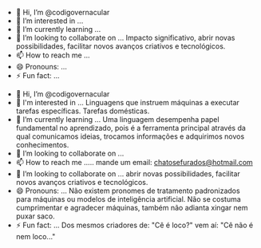 - 👋 Hi, I’m @codigovernacular
- 👀 I’m interested in ...
- 🌱 I’m currently learning ...
- 💞️ I’m looking to collaborate on ... Impacto significativo, abrir novas possibilidades, facilitar novos avanços criativos e tecnológicos.
- 📫 How to reach me ...
- 😄 Pronouns: ...
- ⚡ Fun fact: ...

<!---
codigovernacular/codigovernacular is a ✨ special ✨ repository because its `README.md` (this file) appears on your GitHub profile.
You can click the Preview link to take a look at your changes.
--->

- 👋 Hi, I’m @codigovernacular
- 👀 I'm interested in ... Linguagens que instruem máquinas a executar tarefas específicas. Tarefas domésticas.
- 🌱 I’m currently learning ... Uma linguagem desempenha papel fundamental no aprendizado, pois é a ferramenta principal através da qual comunicamos ideias, trocamos informações e adquirimos novos conhecimentos.
- 💞️ I’m looking to collaborate on ... 
- 📫 How to reach me ..... mande um email: chatosefurados@hotmail.com
- 💞️ I’m looking to collaborate on ... abrir novas possibilidades, facilitar novos avanços criativos e tecnológicos.
- 😄 Pronouns: ... Não existem pronomes de tratamento padronizados para máquinas ou modelos de inteligência artificial. Não se costuma cumprimentar e agradecer máquinas, também não adianta xingar nem puxar saco.
- ⚡ Fun fact: ... Dos mesmos criadores de: "Cê é loco?" vem aí: "Cê não é nem loco..."

<!---
codigovernacular/codigovernacular is a ✨ special ✨ repository because its `README.md` (this file) appears on your GitHub profile.
You can click the Preview link to take a look at your changes.
--->

